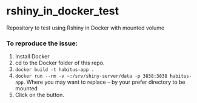 # rshiny_in_docker_test
Repository to test using Rshiny in Docker with mounted volume


### To reproduce the issue:

1. Install Docker
2. cd to the Docker folder of this repo.
3. `docker build -t habitus-app .`
4. `docker run --rm -v ~:/srv/shiny-server/data -p 3838:3838 habitus-app`. Where you may want to replace `~` by your prefer directory to be mounted
5. Click on the button.